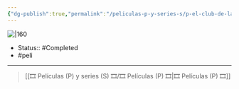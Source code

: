 ```yaml
---
{"dg-publish":true,"permalink":"/peliculas-p-y-series-s/p-el-club-de-la-lucha/"}
---
```



![|160](https://m.media-amazon.com/images/M/MV5BODQ0OWJiMzktYjNlYi00MzcwLThlZWMtMzRkYTY4ZDgxNzgxXkEyXkFqcGdeQXVyNzkwMjQ5NzM@._V1_SX300.jpg)

- Status::  #Completed 
- #peli 

---

> [[🎞️ Películas (P) y series (S) 🎞️/🎞️ Películas (P) 🎞️\|🎞️ Películas (P) 🎞️]]